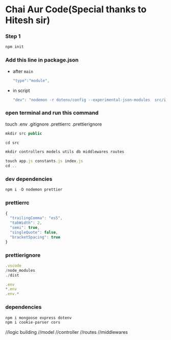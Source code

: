 # Chai Aur Code(Special thanks to Hitesh sir)

### Step 1

```js
npm init
```

### Add this line in package.json

- after `main`

  ```js
  "type":"module",
  ```

- in script

  ```js
  "dev": "nodemon -r dotenv/config --experimental-json-modules  src/index.js",
  ```

### open terminal and run this command

touch .env .gitignore .prettierrc .prettierignore

```js
mkdir src public
```

```js
cd src
```

```js
mkdir controllers models utils db middlewares routes
```

```js
touch app.js constants.js index.js
cd ..
```

### dev dependencies

```js
npm i -D nodemon prettier
```

### prettierrc

```js
{
  "trailingComma": "es5",
  "tabWidth": 2,
  "semi": true,
  "singleQuote": false,
  "bracketSpacing": true
}

```

### prettierignore

```js
.vscode
/node_modules
./dist

.env
*.env
.env.*
```

### dependencies

```js
npm i mongoose express dotenv
npm i cookie-parser cors
```

//logic building
//model
//controller
//routes
//middlewares
